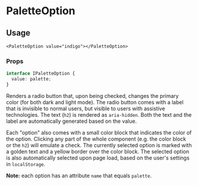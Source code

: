 # PaletteOption

## Usage

```vue
<PaletteOption value="indigo"></PaletteOption>
```

### Props

```typescript
interface IPaletteOption {
  value: palette;
}
```

Renders a radio button that, upon being checked, changes the primary color (for both dark and light mode). The radio button comes with a label that is invisible to normal users, but visible to users with assistive technologies. The text (``h2``) is rendered as ``aria-hidden``. Both the text and the label are automatically generated based on the value.

Each "option" also comes with a small color block that indicates the color of the option. Clicking any part of the whole component (e.g. the color block or the ``h2``) will emulate a check. The currently selected option is marked with a golden text and a yellow border over the color block. The selected option is also automatically selected upon page load, based on the user's settings in ``localStorage``.

**Note:** each option has an attribute ``name`` that equals ``palette``.